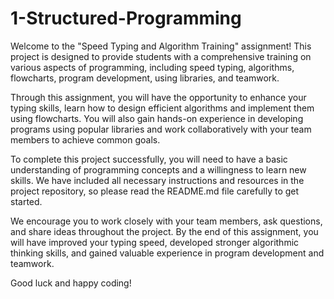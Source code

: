 # 1-Structured-Programming

Welcome to the "Speed Typing and Algorithm Training" assignment! This project is designed to provide students with a comprehensive training on various aspects of programming, including speed typing, algorithms, flowcharts, program development, using libraries, and teamwork.

Through this assignment, you will have the opportunity to enhance your typing skills, learn how to design efficient algorithms and implement them using flowcharts. You will also gain hands-on experience in developing programs using popular libraries and work collaboratively with your team members to achieve common goals.

To complete this project successfully, you will need to have a basic understanding of programming concepts and a willingness to learn new skills. We have included all necessary instructions and resources in the project repository, so please read the README.md file carefully to get started.

We encourage you to work closely with your team members, ask questions, and share ideas throughout the project. By the end of this assignment, you will have improved your typing speed, developed stronger algorithmic thinking skills, and gained valuable experience in program development and teamwork.

Good luck and happy coding!

